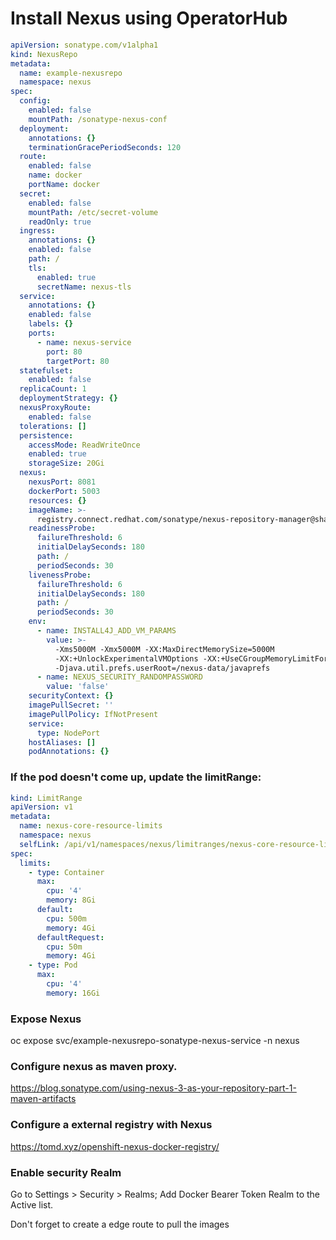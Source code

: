 # Install Nexus using OperatorHub
```yaml
apiVersion: sonatype.com/v1alpha1
kind: NexusRepo
metadata:
  name: example-nexusrepo
  namespace: nexus
spec:
  config:
    enabled: false
    mountPath: /sonatype-nexus-conf
  deployment:
    annotations: {}
    terminationGracePeriodSeconds: 120
  route:
    enabled: false
    name: docker
    portName: docker
  secret:
    enabled: false
    mountPath: /etc/secret-volume
    readOnly: true
  ingress:
    annotations: {}
    enabled: false
    path: /
    tls:
      enabled: true
      secretName: nexus-tls
  service:
    annotations: {}
    enabled: false
    labels: {}
    ports:
      - name: nexus-service
        port: 80
        targetPort: 80
  statefulset:
    enabled: false
  replicaCount: 1
  deploymentStrategy: {}
  nexusProxyRoute:
    enabled: false
  tolerations: []
  persistence:
    accessMode: ReadWriteOnce
    enabled: true
    storageSize: 20Gi
  nexus:
    nexusPort: 8081
    dockerPort: 5003
    resources: {}
    imageName: >-
      registry.connect.redhat.com/sonatype/nexus-repository-manager@sha256:bf4200653ad59c50b87788265b2f12c9da6942413e2487c24e4d5407c44ad598
    readinessProbe:
      failureThreshold: 6
      initialDelaySeconds: 180
      path: /
      periodSeconds: 30
    livenessProbe:
      failureThreshold: 6
      initialDelaySeconds: 180
      path: /
      periodSeconds: 30
    env:
      - name: INSTALL4J_ADD_VM_PARAMS
        value: >-
          -Xms5000M -Xmx5000M -XX:MaxDirectMemorySize=5000M
          -XX:+UnlockExperimentalVMOptions -XX:+UseCGroupMemoryLimitForHeap
          -Djava.util.prefs.userRoot=/nexus-data/javaprefs
      - name: NEXUS_SECURITY_RANDOMPASSWORD
        value: 'false'
    securityContext: {}
    imagePullSecret: ''
    imagePullPolicy: IfNotPresent
    service:
      type: NodePort
    hostAliases: []
    podAnnotations: {}
```

### If the pod doesn't come up, update the limitRange:

```yaml
kind: LimitRange
apiVersion: v1
metadata:
  name: nexus-core-resource-limits
  namespace: nexus
  selfLink: /api/v1/namespaces/nexus/limitranges/nexus-core-resource-limits
spec:
  limits:
    - type: Container
      max:
        cpu: '4'
        memory: 8Gi
      default:
        cpu: 500m
        memory: 4Gi
      defaultRequest:
        cpu: 50m
        memory: 4Gi
    - type: Pod
      max:
        cpu: '4'
        memory: 16Gi

```

### Expose Nexus
oc expose svc/example-nexusrepo-sonatype-nexus-service -n nexus

### Configure nexus as maven proxy.
https://blog.sonatype.com/using-nexus-3-as-your-repository-part-1-maven-artifacts

### Configure a external registry with Nexus
https://tomd.xyz/openshift-nexus-docker-registry/

### Enable security Realm
Go to Settings > Security > Realms; Add Docker Bearer Token Realm to the Active list.  

Don't forget to create a edge route to pull the images

